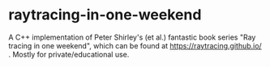 # raytracing-in-one-weekend
A C++ implementation of Peter Shirley's (et al.) fantastic book series "Ray tracing in one weekend", which can be found at https://raytracing.github.io/ . Mostly for private/educational use.
